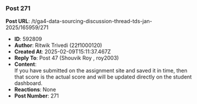 ### Post 271
**Post URL**: /t/ga4-data-sourcing-discussion-thread-tds-jan-2025/165959/271
- **ID**: 592809
- **Author**: Ritwik Trivedi (22f1000120)
- **Created At**: 2025-02-09T15:11:37.467Z
- **Reply To**: Post 47 (Shouvik Roy , roy2003)
- **Content**:  
  If you have submitted on the assignment site and saved it in time, then that score is the actual score and will be updated directly on the student dashboard.
- **Reactions**: None
- **Post Number**: 271

